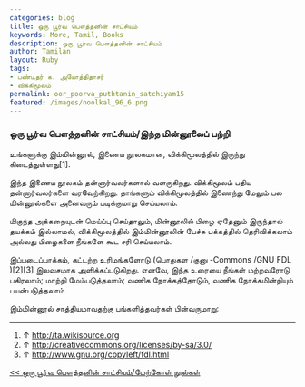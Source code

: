 ```yaml
---  
categories: blog  
title: ஒரு பூர்வ பௌத்தனின் சாட்சியம்
keywords: More, Tamil, Books  
description: ஒரு பூர்வ பௌத்தனின் சாட்சியம்
author: Tamilan  
layout: Ruby  
tags:     
- பண்டிதர் க. அயோத்திதாசர்
- விக்கிமூலம்
permalink: oor_poorva_puthtanin_satchiyam15  
featured: /images/noolkal_96_6.png  
---  
```



### ஒரு பூர்வ பௌத்தனின் சாட்சியம்/இந்த மின்னூலைப் பற்றி

உங்களுக்கு இம்மின்னூல், இணைய நூலகமான, விக்கிமூலத்தில் இருந்து கிடைத்துள்ளது[1].

இந்த இணைய நூலகம் தன்னார்வலர்களால் வளருகிறது. விக்கிமூலம் பதிய தன்னார்வலர்களை வரவேற்கிறது. தாங்களும் விக்கிமூலத்தில் இணைந்து மேலும் பல மின்னூல்களை அனைவரும் படிக்குமாறு செய்யலாம்.

மிகுந்த அக்கறையுடன் மெய்ப்பு செய்தாலும், மின்னூலில் பிழை ஏதேனும் இருந்தால் தயக்கம் இல்லாமல், விக்கிமூலத்தில் இம்மின்னூலின் பேச்சு பக்கத்தில் தெரிவிக்கலாம் அல்லது பிழைகளை நீங்களே கூட சரி செய்யலாம்.

இப்படைப்பாக்கம், கட்டற்ற உரிமங்களோடு (பொதுகள /குனு -Commons /GNU FDL )[2][3] இலவசமாக அளிக்கப்படுகிறது. எனவே, இந்த உரையை நீங்கள் மற்றவரோடு பகிரலாம்; மாற்றி மேம்படுத்தலாம்; வணிக நோக்கத்தோடும், வணிக நோக்கமின்றியும் பயன்படுத்தலாம்

இம்மின்னூல் சாத்தியமாவதற்கு பங்களித்தவர்கள் பின்வருமாறு:

* * *

  1. ↑ http://ta.wikisource.org
  2. ↑ http://creativecommons.org/licenses/by-sa/3.0/
  3. ↑ http://www.gnu.org/copyleft/fdl.html

[<< ஒரு பூர்வ பௌத்தனின் சாட்சியம்/மேற்கோள் நூல்கள்](oor_poorva_puthtanin_satchiyam14)


